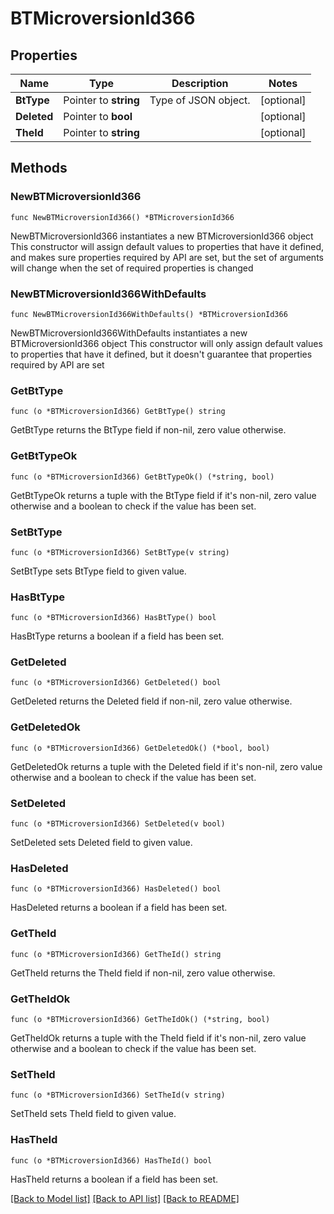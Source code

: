 # BTMicroversionId366

## Properties

Name | Type | Description | Notes
------------ | ------------- | ------------- | -------------
**BtType** | Pointer to **string** | Type of JSON object. | [optional] 
**Deleted** | Pointer to **bool** |  | [optional] 
**TheId** | Pointer to **string** |  | [optional] 

## Methods

### NewBTMicroversionId366

`func NewBTMicroversionId366() *BTMicroversionId366`

NewBTMicroversionId366 instantiates a new BTMicroversionId366 object
This constructor will assign default values to properties that have it defined,
and makes sure properties required by API are set, but the set of arguments
will change when the set of required properties is changed

### NewBTMicroversionId366WithDefaults

`func NewBTMicroversionId366WithDefaults() *BTMicroversionId366`

NewBTMicroversionId366WithDefaults instantiates a new BTMicroversionId366 object
This constructor will only assign default values to properties that have it defined,
but it doesn't guarantee that properties required by API are set

### GetBtType

`func (o *BTMicroversionId366) GetBtType() string`

GetBtType returns the BtType field if non-nil, zero value otherwise.

### GetBtTypeOk

`func (o *BTMicroversionId366) GetBtTypeOk() (*string, bool)`

GetBtTypeOk returns a tuple with the BtType field if it's non-nil, zero value otherwise
and a boolean to check if the value has been set.

### SetBtType

`func (o *BTMicroversionId366) SetBtType(v string)`

SetBtType sets BtType field to given value.

### HasBtType

`func (o *BTMicroversionId366) HasBtType() bool`

HasBtType returns a boolean if a field has been set.

### GetDeleted

`func (o *BTMicroversionId366) GetDeleted() bool`

GetDeleted returns the Deleted field if non-nil, zero value otherwise.

### GetDeletedOk

`func (o *BTMicroversionId366) GetDeletedOk() (*bool, bool)`

GetDeletedOk returns a tuple with the Deleted field if it's non-nil, zero value otherwise
and a boolean to check if the value has been set.

### SetDeleted

`func (o *BTMicroversionId366) SetDeleted(v bool)`

SetDeleted sets Deleted field to given value.

### HasDeleted

`func (o *BTMicroversionId366) HasDeleted() bool`

HasDeleted returns a boolean if a field has been set.

### GetTheId

`func (o *BTMicroversionId366) GetTheId() string`

GetTheId returns the TheId field if non-nil, zero value otherwise.

### GetTheIdOk

`func (o *BTMicroversionId366) GetTheIdOk() (*string, bool)`

GetTheIdOk returns a tuple with the TheId field if it's non-nil, zero value otherwise
and a boolean to check if the value has been set.

### SetTheId

`func (o *BTMicroversionId366) SetTheId(v string)`

SetTheId sets TheId field to given value.

### HasTheId

`func (o *BTMicroversionId366) HasTheId() bool`

HasTheId returns a boolean if a field has been set.


[[Back to Model list]](../README.md#documentation-for-models) [[Back to API list]](../README.md#documentation-for-api-endpoints) [[Back to README]](../README.md)


